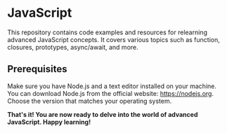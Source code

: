 # JavaScript 

This repository contains code examples and resources for relearning advanced JavaScript concepts. It covers various topics such as function, closures, prototypes, async/await, and more.

## Prerequisites
Make sure you have Node.js and a text editor installed on your machine. You can download Node.js from the official website: https://nodejs.org. Choose the version that matches your operating system.

**That's it! You are now ready to delve into the world of advanced JavaScript. Happy learning!**